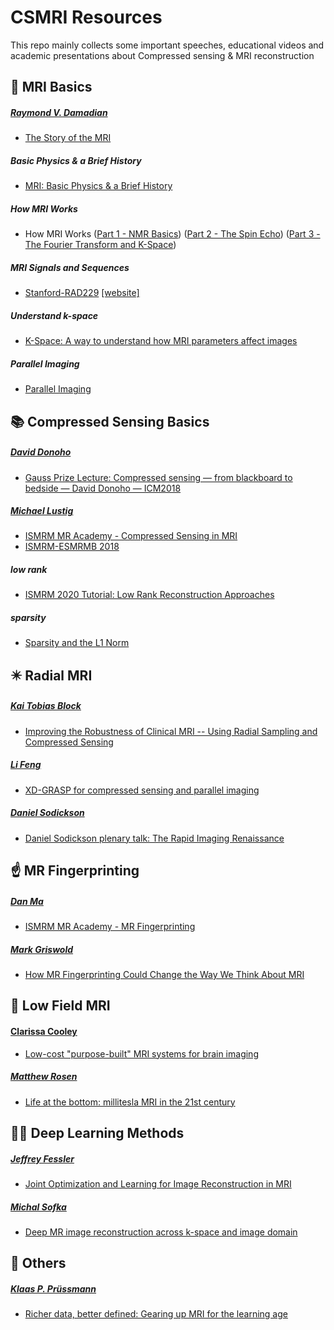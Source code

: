 # CSMRI Resources

This repo mainly collects some important speeches, educational videos and academic presentations about Compressed sensing & MRI reconstruction

##  🧲 MRI Basics

##### [Raymond V. Damadian](https://en.wikipedia.org/wiki/Raymond_Damadian)

- [The Story of the MRI](https://youtu.be/lVOyerAgNUY)

##### Basic Physics & a Brief History

- [MRI: Basic Physics & a Brief History](https://youtu.be/djAxjtN_7VE)

##### How MRI Works

- How MRI Works ([Part 1 - NMR Basics](https://youtu.be/TQegSF4ZiIQ)) ([Part 2 - The Spin Echo](https://youtu.be/M7yh0To6Wbs)) ([Part 3 - The Fourier Transform and K-Space](https://youtu.be/R_4GuyJTzMo))

##### MRI Signals and Sequences

- [Stanford-RAD229](https://youtu.be/dNpILrLUvKs) [[website]](https://web.stanford.edu/class/rad229/index.html)

##### Understand k-space

- [K-Space: A way to understand how MRI parameters affect images](https://youtu.be/QHtZR0mtB80)

##### Parallel Imaging

- [Parallel Imaging](https://youtu.be/OZb8ncGkjOI?si=cpIxcXA1Zvd5x3CU)

## 📚 Compressed Sensing Basics

##### [David Donoho](https://en.wikipedia.org/wiki/David_Donoho)

- [Gauss Prize Lecture: Compressed sensing — from blackboard to bedside — David Donoho — ICM2018](https://youtu.be/mr-oT5gMboM)

##### [Michael Lustig](https://people.eecs.berkeley.edu/~mlustig/)

- [ISMRM MR Academy - Compressed Sensing in MRI](https://youtu.be/AP6JczMW8C8)
- [ISMRM-ESMRMB 2018](https://www.ismrm.org/18/plenaryvideos/04-Tuesday/04-Tuesday.mp4)

##### low rank

- [ISMRM 2020 Tutorial: Low Rank Reconstruction Approaches](https://youtu.be/NzI_7SGd848)

##### sparsity

- [Sparsity and the L1 Norm](https://youtu.be/76B5cMEZA4Y)

## ✴️ Radial MRI

##### [Kai Tobias Block](https://tobias-block.net/)

- [Improving the Robustness of Clinical MRI -- Using Radial Sampling and Compressed Sensing](https://youtu.be/r5FJJBniDuU)

##### [Li Feng](https://www.mrfengl.com/)

- [XD-GRASP for compressed sensing and parallel imaging](https://youtu.be/cG6paZY4yQ8)

##### [Daniel Sodickson](https://med.nyu.edu/faculty/daniel-k-sodickson)

- [Daniel Sodickson plenary talk: The Rapid Imaging Renaissance](https://youtu.be/oypRDAENn_E)

## ☝️ MR Fingerprinting

##### [Dan Ma](https://www.danmamd.com/)

- [ISMRM MR Academy - MR Fingerprinting](<https://youtu.be/zWO09lNGYao?si=2KD9Tx6rn1LPYcxT>)

##### [Mark Griswold](https://case.edu/medicine/ccir/faculty/mark-griswold)

- [How MR Fingerprinting Could Change the Way We Think About MRI](https://youtu.be/0Y0SMTw4AzA?si=W-gbshilzLGus-ge)

## 🚀 Low Field MRI

#### [Clarissa Cooley](https://researchers.mgh.harvard.edu/profile/12069960/Clarissa-Cooley)

- [Low-cost "purpose-built" MRI systems for brain imaging](https://youtu.be/bZz3-lmWv4I?si=E3PN---gpVsr069t)

##### [Matthew Rosen](https://www.martinos.org/investigator/matt-rosen/)

- [Life at the bottom: millitesla MRI in the 21st century](https://youtu.be/xiXJqXBnasg?si=QS5cmpoaVMxHhoGw)

## 🧙‍♂️ Deep Learning Methods

##### [Jeffrey Fessler](https://web.eecs.umich.edu/~fessler/)

- [Joint Optimization and Learning for Image Reconstruction in MRI](https://youtu.be/sLFOf5EvVAs)

##### [Michal Sofka](https://msofka.github.io/)

- [Deep MR image reconstruction across k­-space and image domain](https://youtu.be/2djGATBc_eE?si=iPKq3zTi236vTDqm)

## 🤔 Others

##### [Klaas P. Prüssmann](https://ee.ethz.ch/the-department/people-a-z/person-detail.NjE3Njg=.TGlzdC8zMjc5LC0xNjUwNTg5ODIw.html)

- [Richer data, better defined: Gearing up MRI for the learning age](https://video.midl.io/2022/keynote3.mp4)

